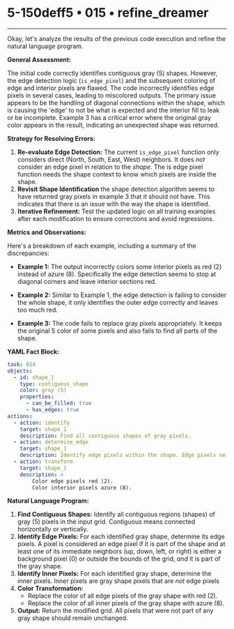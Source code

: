 # 5-150deff5 • 015 • refine_dreamer

---
Okay, let's analyze the results of the previous code execution and refine the natural language program.

**General Assessment:**

The initial code correctly identifies contiguous gray (5) shapes. However, the edge detection logic (`is_edge_pixel`) and the subsequent coloring of edge and interior pixels are flawed. The code incorrectly identifies edge pixels in several cases, leading to miscolored outputs. The primary issue appears to be the handling of diagonal connections within the shape, which is causing the 'edge' to not be what is expected and the interior fill to leak or be incomplete. Example 3 has a critical error where the original gray color appears in the result, indicating an unexpected shape was returned.

**Strategy for Resolving Errors:**

1.  **Re-evaluate Edge Detection:** The current `is_edge_pixel` function only considers direct (North, South, East, West) neighbors. It does *not* consider an edge pixel in relation to the *shape*. The is edge pixel function needs the shape context to know which pixels are inside the shape.
2.  **Revisit Shape Identification** the shape detection algorithm seems to have returned gray pixels in example 3 that it should not have. This indicates that there is an issue with the way the shape is identified.
3.  **Iterative Refinement:** Test the updated logic on all training examples after each modification to ensure corrections and avoid regressions.

**Metrics and Observations:**

Here's a breakdown of each example, including a summary of the discrepancies:

*   **Example 1:** The output incorrectly colors some interior pixels as red (2) instead of azure (8).  Specifically the edge detection seems to stop at diagonal corners and leave interior sections red.

*   **Example 2:** Similar to Example 1, the edge detection is failing to consider the whole shape, it only identifies the outer edge correctly and leaves too much red.

*   **Example 3:** The code fails to replace gray pixels appropriately. It keeps the original 5 color of some pixels and also fails to find all parts of the shape.

**YAML Fact Block:**

```yaml
task: 014
objects:
  - id: shape_1
    type: contiguous_shape
    color: gray (5)
    properties:
      - can_be_filled: true
      - has_edges: true
actions:
  - action: identify
    target: shape_1
    description: Find all contiguous shapes of gray pixels.
  - action: determine_edge
    target: shape_1
    description: Identify edge pixels within the shape. Edge pixels neighbor empty(0) pixels or image edge, non-edge pixels are 'interior'.
  - action: transform
    target: shape_1
    description: >
        Color edge pixels red (2).
        Color interior pixels azure (8).
```

**Natural Language Program:**

1.  **Find Contiguous Shapes:** Identify all contiguous regions (shapes) of gray (5) pixels in the input grid. Contiguous means connected horizontally or vertically.
2.  **Identify Edge Pixels:** For each identified gray shape, determine its edge pixels. A pixel is considered an edge pixel if it is part of the shape and at least one of its immediate neighbors (up, down, left, or right) is either a background pixel (0) or outside the bounds of the grid, *and* it is part of the gray shape.
3. **Identify Inner Pixels:** For each identified gray shape, determine the inner pixels. Inner pixels are gray shape pixels that are *not* edge pixels
4.  **Color Transformation:**
    *   Replace the color of all edge pixels of the gray shape with red (2).
    *   Replace the color of all inner pixels of the gray shape with azure (8).
5.  **Output:** Return the modified grid. All pixels that were not part of any gray shape should remain unchanged.

